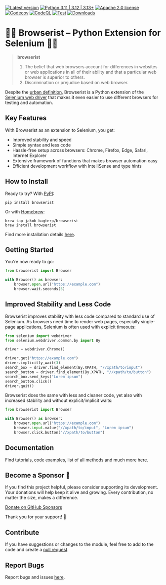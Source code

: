 [![Latest version](https://img.shields.io/static/v1?label=version&message=1.6.24&color=yellowgreen)](https://github.com/jakob-bagterp/browserist/releases/latest)
[![Python 3.11 | 3.12 | 3.13+](https://img.shields.io/static/v1?label=python&message=3.11%20|%203.12%20|%203.13%2B&color=blueviolet)](https://www.python.org)
[![Apache 2.0 license](https://img.shields.io/static/v1?label=license&message=Apache%202.0&color=blue)](https://github.com/jakob-bagterp/browserist/blob/master/LICENSE.md)
[![Codecov](https://codecov.io/gh/jakob-bagterp/browserist/branch/master/graph/badge.svg?token=1JL65T099J)](https://codecov.io/gh/jakob-bagterp/browserist)
[![CodeQL](https://github.com/jakob-bagterp/browserist/actions/workflows/github-code-scanning/codeql/badge.svg)](https://github.com/jakob-bagterp/browserist/actions/workflows/github-code-scanning/codeql)
[![Test](https://github.com/jakob-bagterp/browserist/actions/workflows/test.yml/badge.svg)](https://github.com/jakob-bagterp/browserist/actions/workflows/test.yml)
[![Downloads](https://static.pepy.tech/badge/browserist)](https://pepy.tech/project/browserist)

# 👩‍💻 Browserist – Python Extension for Selenium 👨‍💻
> **browserist**
> 1. The belief that web browsers account for differences in websites or web applications in all of their ability and that a particular web browser is superior to others.
> 2. Discrimination or prejudice based on web browser.

Despite the [urban definition](https://www.urbandictionary.com/define.php?term=browserist), Browserist is a Python extension of the [Selenium web driver](https://www.selenium.dev/) that makes it even easier to use different browsers for testing and automation.

## Key Features
With Browserist as an extension to Selenium, you get:

* Improved stability and speed
* Simple syntax and less code
* Hassle-free setup across browsers: Chrome, Firefox, Edge, Safari, Internet Explorer
* Extensive framework of functions that makes browser automation easy
* Efficient development workflow with IntelliSense and type hints

## How to Install
Ready to try? With [PyPI](https://pypi.org/project/browserist/):

```shell
pip install browserist
```

Or with [Homebrew](https://brew.sh):

```shell
brew tap jakob-bagterp/browserist
brew install browserist
```

Find more installation details [here](https://jakob-bagterp.github.io/browserist/getting-started/installation/).

## Getting Started
You're now ready to go:

```python
from browserist import Browser

with Browser() as browser:
    browser.open.url("https://example.com")
    browser.wait.seconds(5)
```

## Improved Stability and Less Code
Browserist improves stability with less code compared to standard use of Selenium. As browsers need time to render web pages, especially single-page applications, Selenium is often used with explicit timeouts:

```python
from selenium import webdriver
from selenium.webdriver.common.by import By

driver = webdriver.Chrome()

driver.get("https://example.com")
driver.implicitly_wait(3)
search_box = driver.find_element(By.XPATH, "//xpath/to/input")
search_button = driver.find_element(By.XPATH, "//xpath/to/button")
search_box.send_keys("Lorem ipsum")
search_button.click()
driver.quit()
```

Browserist does the same with less and cleaner code, yet also with increased stability and without explicit/implicit waits:

```python
from browserist import Browser

with Browser() as browser:
    browser.open.url("https://example.com")
    browser.input.value("//xpath/to/input", "Lorem ipsum")
    browser.click.button("//xpath/to/button")
```

## Documentation
Find tutorials, code examples, list of all methods and much more [here](https://jakob-bagterp.github.io/browserist).

## Become a Sponsor 🏅
If you find this project helpful, please consider supporting its development. Your donations will help keep it alive and growing. Every contribution, no matter the size, makes a difference.

[Donate on GitHub Sponsors](https://github.com/sponsors/jakob-bagterp)

Thank you for your support! 🙌

## Contribute
If you have suggestions or changes to the module, feel free to add to the code and create a [pull request](https://github.com/jakob-bagterp/browserist/pulls).

## Report Bugs
Report bugs and issues [here](https://github.com/jakob-bagterp/browserist/issues).
